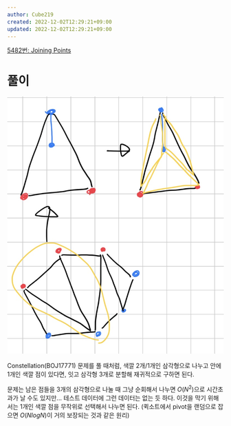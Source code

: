 ```yaml
---
author: Cube219
created: 2022-12-02T12:29:21+09:00
updated: 2022-12-02T12:29:21+09:00
---
```


[5482번: Joining Points](https://www.acmicpc.net/problem/5482)

# 풀이

![|300](attachments/Pasted%20image%2020221202122943.png)

Constellation(BOJ17771) 문제를 풀 때처럼, 색깔 2개/1개인 삼각형으로 나누고 안에 1개인 색깔 점이 있다면, 잇고 삼각형 3개로 분할해 재귀적으로 구하면 된다.

문제는 남은 점들을 3개의 삼각형으로 나눌 때 그냥 순회해서 나누면 $O(N^2)$으로 시간초과가 날 수도 있지만... 테스트 데이터에 그런 데이터는 없는 듯 하다. 이것을 막기 위해서는 1개인 색깔 점을 무작위로 선택해서 나누면 된다. (퀵소트에서 pivot을 랜덤으로 잡으면 $O(NlogN)$이 거의 보장되는 것과 같은 원리)
